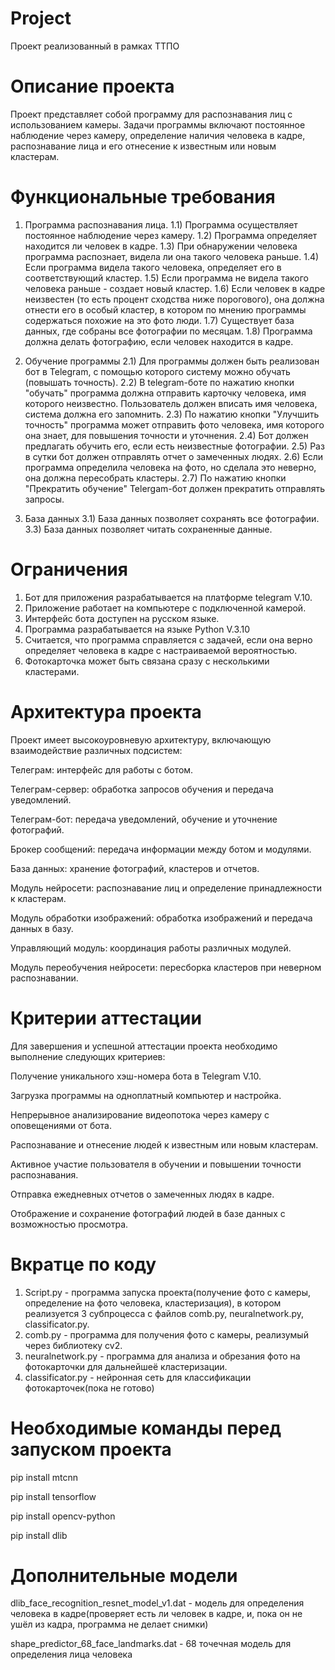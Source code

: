 # Project
Проект реализованный в рамках ТТПО

# Описание проекта
Проект представляет собой программу для распознавания лиц с использованием камеры. Задачи программы включают постоянное наблюдение через камеру, определение наличия человека в кадре, распознавание лица и его отнесение к известным или новым кластерам.

# Функциональные требования
1. Программа распознавания лица.
1.1) Программа осуществляет постоянное наблюдение через камеру.
1.2) Программа определяет находится ли человек в кадре.
1.3) При обнаружении человека программа распознает, видела ли она такого человека раньше. 
1.4) Если программа видела такого человека, определяет его в соответствующий кластер. 
1.5) Если программа не видела такого человека раньше - создает новый кластер.
1.6) Если человек в кадре неизвестен (то есть процент сходства ниже порогового), она должна отнести его в особый кластер, в котором по мнению программы содержаться похожие на это фото люди.
1.7) Существует база данных, где собраны все фотографии по месяцам.
1.8) Программа должна делать фотографию, если человек находится в кадре.

2. Обучение программы
2.1) Для программы должен быть реализован бот в Telegram, с помощью которого систему можно обучать (повышать точность).
2.2) В telegram-боте по нажатию кнопки "обучать" программа должна отправить карточку человека, имя которого неизвестно. Пользователь должен вписать имя человека, система должна его запомнить. 
2.3) По нажатию кнопки "Улучшить точность" программа может отправить фото человека, имя которого она знает, для повышения точности и уточнения.
2.4) Бот должен предлагать обучить его, если есть неизвестные фотографии.
2.5) Раз в сутки бот должен отправлять отчет о замеченных людях.
2.6) Если программа определила человека на фото, но сделала это неверно, она должна пересобрать кластеры.
2.7) По нажатию кнопки "Прекратить обучение" Telergam-бот должен прекратить отправлять запросы.

3. База данных
3.1) База данных позволяет сохранять все фотографии.
3.3) База данных позволяет читать сохраненные данные.

# Ограничения
1. Бот для приложения разрабатывается на платформе telegram V.10.
2. Приложение работает на компьютере с подключенной камерой.
3. Интерфейс бота доступен на русском языке.
4. Программа разрабатывается на языке Python V.3.10
5. Считается, что программа справляется с задачей, если она верно определяет человека в кадре с настраиваемой вероятностью.
6. Фотокарточка может быть связана сразу с несколькими кластерами.


# Архитектура проекта
Проект имеет высокоуровневую архитектуру, включающую взаимодействие различных подсистем:

Телеграм: интерфейс для работы с ботом.

Телеграм-сервер: обработка запросов обучения и передача уведомлений.

Телеграм-бот: передача уведомлений, обучение и уточнение фотографий.

Брокер сообщений: передача информации между ботом и модулями.

База данных: хранение фотографий, кластеров и отчетов.

Модуль нейросети: распознавание лиц и определение принадлежности к кластерам.

Модуль обработки изображений: обработка изображений и передача данных в базу.

Управляющий модуль: координация работы различных модулей.

Модуль переобучения нейросети: пересборка кластеров при неверном распознавании.

# Критерии аттестации
Для завершения и успешной аттестации проекта необходимо выполнение следующих критериев:

Получение уникального хэш-номера бота в Telegram V.10.

Загрузка программы на одноплатный компьютер и настройка.

Непрерывное анализирование видеопотока через камеру с оповещениями от бота.

Распознавание и отнесение людей к известным или новым кластерам.

Активное участие пользователя в обучении и повышении точности распознавания.

Отправка ежедневных отчетов о замеченных людях в кадре.

Отображение и сохранение фотографий людей в базе данных с возможностью просмотра.

# Вкратце по коду

1) Script.py - программа запуска проекта(получение фото с камеры, определение на фото человека, кластеризация), в котором реализуется 3 субпроцесса с файлов comb.py, neuralnetwork.py, сlassificator.py.
2) comb.py - программа для получения фото с камеры, реализумый через библиотеку cv2.
3) neuralnetwork.py - программа для анализа и обрезания фото на фотокарточки для дальнейшеё кластеризации.
4) сlassificator.py - нейронная сеть для классификации фотокарточек(пока не готово)

# Необходимые команды перед запуском проекта

pip install mtcnn

pip install tensorflow

pip install opencv-python

pip install dlib

# Дополнительные модели
dlib_face_recognition_resnet_model_v1.dat - модель для определения человека в кадре(проверяет есть ли человек в кадре, и, пока он не ушёл из кадра, программа не делает снимки)

shape_predictor_68_face_landmarks.dat - 68 точечная модель для определения лица человека

